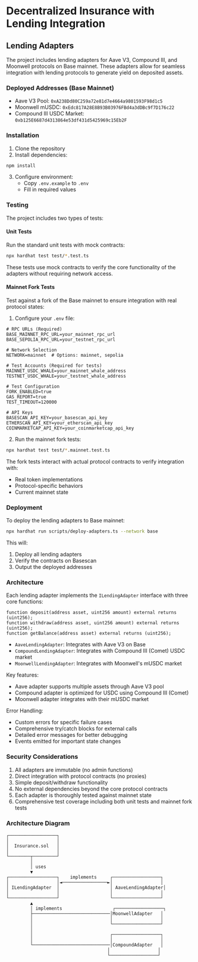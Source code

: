 # Decentralized Insurance with Lending Integration

## Lending Adapters

The project includes lending adapters for Aave V3, Compound III, and Moonwell protocols on Base mainnet. These adapters allow for seamless integration with lending protocols to generate yield on deposited assets.

### Deployed Addresses (Base Mainnet)

- Aave V3 Pool: `0xA238Dd80C259a72e81d7e4664a9801593F98d1c5`
- Moonwell mUSDC: `0xEdc817A28E8B93B03976FBd4a3dDBc9f7D176c22`
- Compound III USDC Market: `0xb125E6687d4313864e53df431d5425969c15Eb2F`

### Installation

1. Clone the repository
2. Install dependencies:
```bash
npm install
```
3. Configure environment:
   - Copy `.env.example` to `.env`
   - Fill in required values

### Testing

The project includes two types of tests:

#### Unit Tests
Run the standard unit tests with mock contracts:
```bash
npx hardhat test test/*.test.ts
```

These tests use mock contracts to verify the core functionality of the adapters without requiring network access.

#### Mainnet Fork Tests
Test against a fork of the Base mainnet to ensure integration with real protocol states:

1. Configure your `.env` file:
```
# RPC URLs (Required)
BASE_MAINNET_RPC_URL=your_mainnet_rpc_url
BASE_SEPOLIA_RPC_URL=your_testnet_rpc_url

# Network Selection
NETWORK=mainnet  # Options: mainnet, sepolia

# Test Accounts (Required for tests)
MAINNET_USDC_WHALE=your_mainnet_whale_address
TESTNET_USDC_WHALE=your_testnet_whale_address

# Test Configuration
FORK_ENABLED=true
GAS_REPORT=true
TEST_TIMEOUT=120000

# API Keys
BASESCAN_API_KEY=your_basescan_api_key
ETHERSCAN_API_KEY=your_etherscan_api_key
COINMARKETCAP_API_KEY=your_coinmarketcap_api_key
```

2. Run the mainnet fork tests:
```bash
npx hardhat test test/*.mainnet.test.ts
```

The fork tests interact with actual protocol contracts to verify integration with:
- Real token implementations
- Protocol-specific behaviors
- Current mainnet state

### Deployment

To deploy the lending adapters to Base mainnet:

```bash
npx hardhat run scripts/deploy-adapters.ts --network base
```

This will:
1. Deploy all lending adapters
2. Verify the contracts on Basescan
3. Output the deployed addresses

### Architecture

Each lending adapter implements the `ILendingAdapter` interface with three core functions:

```solidity
function deposit(address asset, uint256 amount) external returns (uint256);
function withdraw(address asset, uint256 amount) external returns (uint256);
function getBalance(address asset) external returns (uint256);
```

- `AaveLendingAdapter`: Integrates with Aave V3 on Base
- `CompoundLendingAdapter`: Integrates with Compound III (Comet) USDC market
- `MoonwellLendingAdapter`: Integrates with Moonwell's mUSDC market

Key features:
- Aave adapter supports multiple assets through Aave V3 pool
- Compound adapter is optimized for USDC using Compound III (Comet)
- Moonwell adapter integrates with their mUSDC market

Error Handling:
- Custom errors for specific failure cases
- Comprehensive try/catch blocks for external calls
- Detailed error messages for better debugging
- Events emitted for important state changes

### Security Considerations

1. All adapters are immutable (no admin functions)
2. Direct integration with protocol contracts (no proxies)
3. Simple deposit/withdraw functionality
4. No external dependencies beyond the core protocol contracts
5. Each adapter is thoroughly tested against mainnet state
6. Comprehensive test coverage including both unit tests and mainnet fork tests

### Architecture Diagram

```
┌──────────────────┐
│                  │
│  Insurance.sol   │
│                  │
└────────┬─────────┘
         │
         │ uses
         ▼
┌──────────────────┐    implements     ┌──────────────────┐
│                  │◄─────────────────►│                  │
│ ILendingAdapter  │                   │ AaveLendingAdapter│
│                  │                   │                  │
└──────────────────┘                   └──────────────────┘
         ▲
         │ implements                   ┌──────────────────┐
         ├─────────────────────────────│MoonwellAdapter   │
         │                             │                  │
         │                             └──────────────────┘
         │
         │                             ┌──────────────────┐
         │                             │                  │
         └─────────────────────────────│CompoundAdapter   │
                                      │                  │
                                      └──────────────────┘
